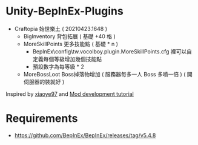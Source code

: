 # Unity-BepInEx-Plugins

* Craftopia 始世樂土 ( 20210423.1648 )
  * BigInventory 背包拓展 ( 基礎 +40 格 )
  * MoreSkillPoints 更多技能點 ( 基礎 * n )
    * BepInEx\config\tw.vocolboy.plugin.MoreSkillPoints.cfg 裡可以自定義每個等級增加幾個技能點
    * 預設數字為每等級 * 2
  * MoreBossLoot Boss掉落物增加 ( 服務器每多一人 Boss 多噴一倍 ) ( 開伺服器的裝就好 )

Inspired by [xiaoye97](https://github.com/xiaoye97) and [Mod development tutorial](https://www.bilibili.com/read/cv8997376)

# Requirements
* https://github.com/BepInEx/BepInEx/releases/tag/v5.4.8
